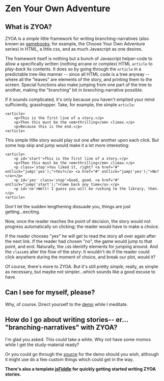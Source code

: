 Zen Your Own Adventure
======================



What is ZYOA?
-------------

ZYOA is a _simple_ little framework for writing branching-narratives (also known as [gamebooks][]; for example, the Choose Your Own Adventure series) in HTML, a little css, and as much Javascript as one desires.

The framework itself is nothing but a bunch of Javascript helper-code to allow a specifically written (nothing arcane or complex) HTML `article` to _play-back_ its contents. It does so by going through the `article` in a predictable tree-like manner -- since all HTML code is a tree anyway -- where all the "leaves" are elements of the story, and printing them to the screen. Special functions also make jumping from one part of the tree to another, making the "branching" bit in branching-narrative possible. 

If it sounds complicated, it's only because you haven't emptied your mind sufficiently, grasshopper. Take, for example, the simple `article`:

    <article>
        <p>This is the first line of a story.</p>
        <p>Then this must be the <em>thrilling</em> climax.</p>
        <p>Because this is the end.</p>
    <article>
    
This simple little story would play out one after another upon each click. But some hop skip and jump would make it a lot more interesting:

    <article>
        <p id='start'>This is the first line of a story.</p>
        <p>Then this must be the <em>thrilling</em> climax.</p>
        <p class='stop'>You liked it, right? <a href="#" onClick="jump('yes');">Yes?</a> <a href="#" onClick="jump('yes');">No?</a></p>
        <p id='yes' class='stop'>Good, good. <a href="#" onClick="jump('start');">Come back any time</a>.</p>
        <p id='no'>Well! I guess you will be rushing to the library, then.</p>
    <article>
    
Don't let the sudden lengthening dissuade you, things are just getting...exciting.

Now, once the reader reaches the point of decision, the story would not progress automatically on clicking; the reader would have to make a choice. 

If the reader chooses "yes" he will get to read the story all over again after the next link. If the reader had chosen "no", the game would jump to that point, and end. Naturally, the `id`s identify elements for jumping around. And the `class`es alter the flow of the story: It wouldn't do if the reader could click anywhere during the moment of choice, and break our plot, would it?

Of course, there's more to ZYOA. But it's still pretty _simple,_ really, as simple as necessary, but maybe not simpler...which sounds like a good excuse to have.



Can I see for myself, please?
-----------------------------

Why, of course. Direct yourself to the [demo][] while I meditate.



How do I go about writing stories-- er... "branching-narratives" with ZYOA?
---------------------------------------------------------------------------

I'm glad you asked. This could take a while. Why not have some momos while I get the study-material ready? 

Or you could go through the [source][] for the demo should you wish, although it might use do a few custom things which could get in the way.

**There's also a template [jsFiddle][] for quickly getting started writing ZYOA stories.**



[gamebooks]:    http://en.wikipedia.org/wiki/Gamebook                   "The Wikipedia article for gamebooks."
[demo]:         http://5310.github.com/zyoa/                            "A demo story written using ZYOA."
[source]:       https://github.com/5310/zyoa/blob/master/index.html     "Source for the demo story."
[jsFiddle]:     http://jsfiddle.net/Scio/9H8Tf/                         "ZYOA Template jsFiddle."

